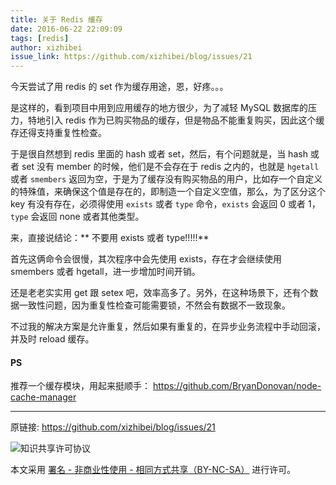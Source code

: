 ```yaml
---
title: 关于 Redis 缓存
date: 2016-06-22 22:09:09
tags: [redis]
author: xizhibei
issue_link: https://github.com/xizhibei/blog/issues/21
---
```

今天尝试了用 redis 的 set 作为缓存用途，恩，好疼。。。

是这样的，看到项目中用到应用缓存的地方很少，为了减轻 MySQL 数据库的压力，特地引入 redis 作为已购买物品的缓存，但是物品不能重复购买，因此这个缓存还得支持重复性检查。

于是很自然想到 redis 里面的 hash 或者 set，然后，有个问题就是，当 hash 或者 set 没有 member 的时候，他们是不会存在于 redis 之内的，也就是 `hgetall` 或者 `smembers` 返回为空，于是为了缓存没有购买物品的用户，比如存一个自定义的特殊值，来确保这个值是存在的，即制造一个自定义空值，那么，为了区分这个 key 有没有存在，必须得使用 `exists` 或者 `type` 命令，`exists` 会返回 0 或者 1，`type` 会返回 none 或者其他类型。

来，直接说结论：** 不要用 exists 或者 type!!!!!**

首先这俩命令会很慢，其次程序中会先使用 exists，存在才会继续使用 smembers 或者 hgetall，进一步增加时间开销。

还是老老实实用 get 跟 setex 吧，效率高多了。另外，在这种场景下，还有个数据一致性问题，因为重复性检查可能需要锁，不然会有数据不一致现象。

不过我的解决方案是允许重复，然后如果有重复的，在异步业务流程中手动回滚，并及时 reload 缓存。
#### PS

推荐一个缓存模块，用起来挺顺手：
https://github.com/BryanDonovan/node-cache-manager


***
原链接: https://github.com/xizhibei/blog/issues/21

![知识共享许可协议](https://i.creativecommons.org/l/by-nc-sa/4.0/88x31.png "署名 - 非商业性使用 - 相同方式共享（BY-NC-SA）")

本文采用 [署名 - 非商业性使用 - 相同方式共享（BY-NC-SA）](https://creativecommons.org/licenses/by-nc-sa/4.0/deed.zh) 进行许可。
